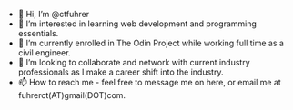 - 👋 Hi, I’m @ctfuhrer
- 👀 I’m interested in learning web development and programming essentials.
- 🌱 I’m currently enrolled in The Odin Project while working full time as a civil engineer. 
- 💞️ I’m looking to collaborate and network with current industry professionals as I make a career shift into the industry.
- 📫 How to reach me - feel free to message me on here, or email me at fuhrerct(AT)gmail(DOT)com.   

<!---
ctfuhrer/ctfuhrer is a ✨ special ✨ repository because its `README.md` (this file) appears on your GitHub profile.
You can click the Preview link to take a look at your changes.
--->
